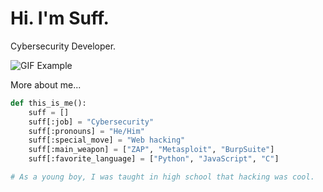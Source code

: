 # Hi. I'm Suff.

Cybersecurity Developer.

![GIF Example](https://media3.giphy.com/media/v1.Y2lkPTc5MGI3NjExNXZqMjM0NDB5MjhvNHo5bDc5dnljZGgyODdsNHZyNmhzYXVod3cwNCZlcD12MV9pbnRlcm5hbF9naWZfYnlfaWQmY3Q9Zw/l3vR8AVhhH7ZJonRu/giphy.webp)

More about me...

```python
def this_is_me():
    suff = []
    suff[:job] = "Cybersecurity"
    suff[:pronouns] = "He/Him"
    suff[:special_move] = "Web hacking"
    suff[:main_weapon] = ["ZAP", "Metasploit", "BurpSuite"]
    suff[:favorite_language] = ["Python", "JavaScript", "C"]

# As a young boy, I was taught in high school that hacking was cool.
